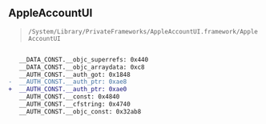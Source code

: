 ## AppleAccountUI

> `/System/Library/PrivateFrameworks/AppleAccountUI.framework/AppleAccountUI`

```diff

   __DATA_CONST.__objc_superrefs: 0x440
   __DATA_CONST.__objc_arraydata: 0xc8
   __AUTH_CONST.__auth_got: 0x1848
-  __AUTH_CONST.__auth_ptr: 0xae8
+  __AUTH_CONST.__auth_ptr: 0xae0
   __AUTH_CONST.__const: 0x4840
   __AUTH_CONST.__cfstring: 0x4740
   __AUTH_CONST.__objc_const: 0x32ab8

```
